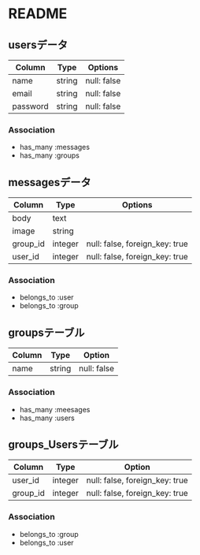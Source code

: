 # README

##  usersデータ

|Column|Type|Options|
|-----|----|-------|
|name|string|null: false|
|email|string|null: false|
|password|string|null: false|

### Association
- has_many :messages
- has_many :groups

##  messagesデータ

|Column|Type|Options|
|-----|----|-------|
|body|text||
|image|string||
|group_id|integer|null: false, foreign_key: true|
|user_id|integer|null: false, foreign_key: true|

### Association
- belongs_to :user
- belongs_to :group

## groupsテーブル

|Column|Type|Option|
|------|----|------|
|name|string|null: false|

### Association
- has_many :meesages
- has_many :users

## groups_Usersテーブル

|Column|Type|Option|
|------|----|------|
|user_id|integer|null: false, foreign_key: true|
|group_id|integer|null: false, foreign_key: true|

### Association
- belongs_to :group
- belongs_to :user